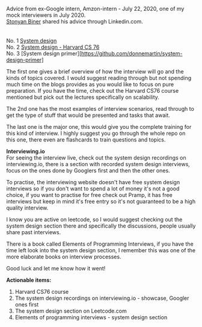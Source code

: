 Advice from ex-Google intern, Amzon-intern - July 22, 2020, one of my mock interviewers in July 2020.<br> [Stonyan Biner](https://www.linkedin.com/in/stoyanbinev/) shared his advice through Linkedin.com. 
<br><br><br>
No. 1 [System design](https://github.com/shashank88/system_design)<br>
No. 2 [System design - Harvard CS 76](https://github.com/checkcheckzz/system-design-interview)<br>
No. 3 [System design primer][https://github.com/donnemartin/system-design-primer]<br>



The first one gives a brief overview of how the interview will go and the kinds of topics covered. I would suggest reading through but not spending much time on the blogs provides as you would like to focus on pure preparation. If you have the time, check out the Harvard CS76 course mentioned but pick out the lectures specifically on scalability. <br>

The 2nd one has the most examples of interview scenarios, read through to get the type of stuff that would be presented and tasks that await.<br>

The last one is the major one, this would give you the complete training for this kind of interview. I highly suggest you go through the whole repo on this one, there even are flashcards to train questions and topics.<br>

**Interviewing.io** <br>
For seeing the interview live, check out the system design recordings on interviewing.io, there is a section with recorded system design interviews, focus on the ones done by Googlers first and then the other ones.<Br>

To practise, the interviewing website doesn't have free system design interviews so if you don't want to spend a lot of money it's not a good choice, if you want to practise for free check out Pramp, it has free interviews but keep in mind it's free entry so it's not guaranteed to be a high quality interview.<br>

I know you are active on leetcode, so I would suggest checking out the system design section there and specifically the discussions, people usually share past interviews.<br>

There is a book called Elements of Programming Interviews, if you have the time left look into the system design section, I remember this was one of the more elaborate books on interview processes.

Good luck and let me know how it went!<br>

**Actionable items:**<br>
1. Harvard CS76 course<br>
2. The system design recordings on interviewing.io - showcase, Googler ones first<br>
3. The system design section on Leetcode.com<br>
4. Elements of programming interviews - system design section <br>
